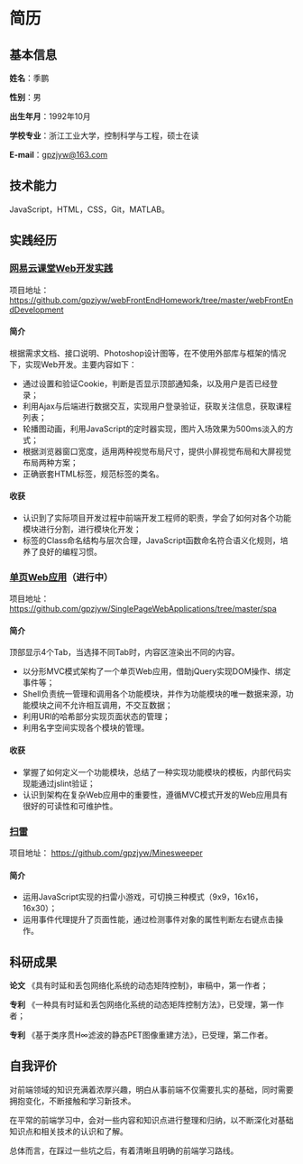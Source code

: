 # **简历**

## 基本信息

**姓名**：季鹏

**性别**：男

**出生年月**：1992年10月

**学校专业**：浙江工业大学，控制科学与工程，硕士在读

**E-mail**：gpzjyw@163.com

## 技术能力

JavaScript，HTML，CSS，Git，MATLAB。

## 实践经历

### [网易云课堂Web开发实践](https://github.com/gpzjyw/webFrontEndHomework/tree/master/webFrontEndDevelopment)
项目地址： https://github.com/gpzjyw/webFrontEndHomework/tree/master/webFrontEndDevelopment

#### **简介**

根据需求文档、接口说明、Photoshop设计图等，在不使用外部库与框架的情况下，实现Web开发。主要内容如下：

- 通过设置和验证Cookie，判断是否显示顶部通知条，以及用户是否已经登录；
- 利用Ajax与后端进行数据交互，实现用户登录验证，获取关注信息，获取课程列表；
- 轮播图动画，利用JavaScript的定时器实现，图片入场效果为500ms淡入的方式；
- 根据浏览器窗口宽度，适用两种视觉布局尺寸，提供小屏视觉布局和大屏视觉布局两种方案；
- 正确嵌套HTML标签，规范标签的类名。

#### **收获**

- 认识到了实际项目开发过程中前端开发工程师的职责，学会了如何对各个功能模块进行分割，进行模块化开发；
- 标签的Class命名结构与层次合理，JavaScript函数命名符合语义化规则，培养了良好的编程习惯。

### [单页Web应用](https://github.com/gpzjyw/SinglePageWebApplications/tree/master/spa)（进行中）
项目地址： https://github.com/gpzjyw/SinglePageWebApplications/tree/master/spa

#### **简介**

顶部显示4个Tab，当选择不同Tab时，内容区渲染出不同的内容。

- 以分形MVC模式架构了一个单页Web应用，借助jQuery实现DOM操作、绑定事件等；
- Shell负责统一管理和调用各个功能模块，并作为功能模块的唯一数据来源，功能模块之间不允许相互调用，不交互数据；
- 利用URI的哈希部分实现页面状态的管理；
- 利用名字空间实现各个模块的管理。

#### **收获**

- 掌握了如何定义一个功能模块，总结了一种实现功能模块的模板，内部代码实现能通过jslint验证；
- 认识到架构在复杂Web应用中的重要性，遵循MVC模式开发的Web应用具有很好的可读性和可维护性。

### [扫雷](https://github.com/gpzjyw/Minesweeper)
项目地址： https://github.com/gpzjyw/Minesweeper

#### **简介**

- 运用JavaScript实现的扫雷小游戏，可切换三种模式（9x9，16x16，16x30）；
- 运用事件代理提升了页面性能，通过检测事件对象的属性判断左右键点击操作。

## 科研成果

**论文** 《具有时延和丢包网络化系统的动态矩阵控制》，审稿中，第一作者；

**专利** 《一种具有时延和丢包网络化系统的动态矩阵控制方法》，已受理，第一作者；

**专利** 《基于类序贯H∞滤波的静态PET图像重建方法》，已受理，第二作者。

## 自我评价

对前端领域的知识充满着浓厚兴趣，明白从事前端不仅需要扎实的基础，同时需要拥抱变化，不断接触和学习新技术。

在平常的前端学习中，会对一些内容和知识点进行整理和归纳，以不断深化对基础知识点和相关技术的认识和了解。

总体而言，在踩过一些坑之后，有着清晰且明确的前端学习路线。